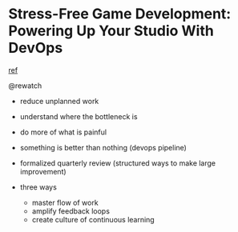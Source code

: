 # Stress-Free Game Development: Powering Up Your Studio With DevOps
[ref](https://www.youtube.com/watch?v=t9HRzE7_2Xc&feature=youtu.be)

@rewatch
- reduce unplanned work
- understand where the bottleneck is
- do more of what is painful
- something is better than nothing (devops pipeline)
- formalized quarterly review (structured ways to make large improvement)

- three ways
  - master flow of work
  - amplify feedback loops
  - create culture of continuous learning